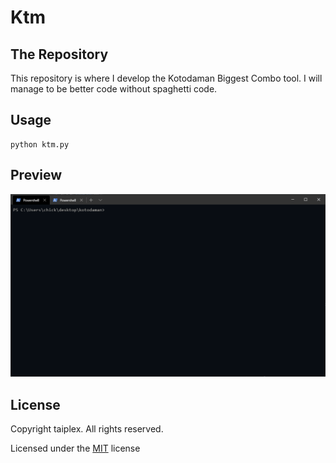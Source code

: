 # Ktm
## The Repository
This repository is where I develop the Kotodaman Biggest Combo tool.
I will manage to be better code without spaghetti code.

## Usage
```shell
python ktm.py
```
## Preview
![](./gif/preview.gif)

## License
Copyright taiplex. All rights reserved.

Licensed under the [MIT](https://github.com/microsoft/vscode/blob/master/LICENSE.txt) license

